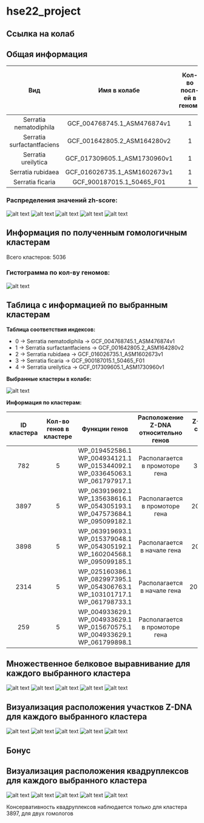 # hse22_project

## Ссылка на колаб

## Общая информация

| Вид | Имя в колабе | Кол-во посл-ей в геноме | Общая длина генома | Кол-во аннотированных генов | Покрытие генома генами | Кол-во участков с zh-score > 500 | Общая длина участков с zh-score > 500 |
|:------------------:|:------------------:|:------------------:|:-:|:------------------:|:------------------:|:------------------:|:------------------:|
| Serratia nematodiphila | GCF_004768745.1_ASM476874v1 | 1 | 5256558     | 4987 | 88.73% |58531 | 615873 |
| Serratia surfactantfaciens | GCF_001642805.2_ASM164280v2 | 1 | 5117644 | 4882 | 88.87% | 56276 | 591392 |
| Serratia ureilytica | GCF_017309605.1_ASM1730960v1 | 1 | 5102941       | 4826 | 88.86% | 58197 | 612227 |
| Serratia rubidaea | GCF_016026735.1_ASM1602673v1 | 1 | 4995010         | 4701 | 88.12% | 53100 | 557416 |
| Serratia ficaria | GCF_900187015.1_50465_F01 | 1 | 5209973             | 4875 | 88.69% |54549 | 570729 |

### Распределения значений zh-score:

![alt text](images/GCF_004768745.1_ASM476874v1_zhscore.png)
![alt text](images/GCF_001642805.2_ASM164280v2_zhscore.png)
![alt text](images/GCF_017309605.1_ASM1730960v1_zhscore.png)
![alt text](images/GCF_016026735.1_ASM1602673v1_zhscore.png)
![alt text](images/GCF_900187015.1_50465_F01_zhscore.png)

## Информация по полученным гомологичным кластерам

Всего кластеров: 5036

### Гистограмма по кол-ву геномов:

![alt text](images/species_distribution.png)

## Таблица с информацией по выбранным кластерам


**Таблица соответствия индексов:**

*   0 -> Serratia nematodiphila -> GCF_004768745.1_ASM476874v1
*   1 -> Serratia surfactantfaciens -> GCF_001642805.2_ASM164280v2
*   2 -> Serratia rubidaea -> GCF_016026735.1_ASM1602673v1
*   3 -> Serratia ficaria -> GCF_900187015.1_50465_F01
*   4 -> Serratia ureilytica -> GCF_017309605.1_ASM1730960v1


**Выбранные кластеры в колабе:**

![alt text](images/clusters.png)


**Информация по кластерам:**

| ID кластера | Кол-во генов в кластере | Функции генов      | Расположение Z-DNA относительно генов | Z-DNA score средний по генам |
|:----------------------: |:----------------------: |:------------------:| :-----------------------------------: | :---------: |
| 782 | 5   | WP_019452586.1	WP_004934121.1	WP_015344092.1	WP_033645063.1	WP_061797917.1 | Располагается в промоторе гена | 324166.716 |
| 3897 | 5  | WP_063919692.1	WP_135638616.1	WP_054305193.1	WP_047573684.1	WP_095099182.1 | Располагается в промоторе гена | 207223.1408 |
| 3898 | 5 | WP_063919693.1	WP_015379048.1	WP_054305192.1	WP_160204568.1	WP_095099185.1   | Располагается в начале гена    | 207223.1408 |
| 2314 | 5 | WP_025160386.1	WP_082997395.1	WP_054306763.1	WP_103101717.1	WP_061798733.1   | Располагается в начале гена    | 206143.73032 |
| 259 | 5 | WP_004933629.1	WP_004933629.1	WP_015670575.1	WP_004933629.1	WP_061799898.1   | Располагается в промоторе гена | 138924.1 |

## Множественное белковое выравнивание для каждого выбранного кластера

![alt text](images/782_cluster_allignment.png)
![alt text](images/3897_cluster_allignment.png)
![alt text](images/3898_cluster_allignment.png)
![alt text](images/2314_cluster_allignment.png)
![alt text](images/259_cluster_allignment.png)

## Визуализация расположения участков Z-DNA для каждого выбранного кластера

![alt text](images/782_zdna_genes.png)
![alt text](images/3897_zdna_genes.png)
![alt text](images/3898_zdna_genes.png)
![alt text](images/2314_zdna_genes.png)
![alt text](images/259_zdna_genes.png)

## Бонус

## Визуализация расположения квадруплексов для каждого выбранного кластера

![alt text](images/782_quadruplex_zdna_genes.png)
![alt text](images/3897_quadruplex_zdna_genes.png)
![alt text](images/3898_quadruplex_zdna_genes.png)
![alt text](images/2314_quadruplex_zdna_genes.png)
![alt text](images/259_quadruplex_zdna_genes.png)

Консервативность квадруплексов наблюдается только для кластера 3897, для двух гомологов
